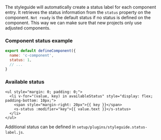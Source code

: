The styleguide will automatically create a status label for each component entry. It retrieves the status information from the `status` property on the component. `Not ready` is the default status if no status is defined on the component. This way we can make sure that new projects only use adjusted components.

### Component status example

```javascript
export default defineComponent({
  name: 'c-component',
  status: 1,
  // ...
}
```

### Available status

```vue
<ul style="margin: 0; padding: 0;">
  <li v-for="(value, key) in availableStatus" style="display: flex; padding-bottom: 10px;">
    <span style="margin-right: 20px">{{ key }}</span>
    <s-status :modifier="key">{{ value.text }}</s-status>
  </li>
</ul>
```

Additional status can be defined in `setup/plugins/styleguide.status-label.js`.
